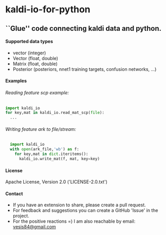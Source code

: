 kaldi-io-for-python
===================
``Glue'' code connecting kaldi data and python.
-------------------

#### Supported data types
- vector (integer)
- Vector (float, double)
- Matrix (float, double)
- Posterior (posteriors, nnet1 training targets, confusion networks, ...)

#### Examples

###### Reading feature scp example:
```python
import kaldi_io
for key,mat in kaldi_io.read_mat_scp(file):
  ...
```

###### Writing feature ark to file/stream:
```python
  import kaldi_io
  with open(ark_file,'wb') as f:
    for key,mat in dict.iteritems(): 
      kaldi_io.write_mat(f, mat, key=key)
```

#### License
Apache License, Version 2.0 ('LICENSE-2.0.txt')

#### Contact
- If you have an extension to share, please create a pull request.
- For feedback and suggestions you can create a GitHub 'Issue' in the project.
- For the positive reactions =) I am also reachable by email: vesis84@gmail.com
